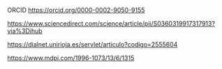 
ORCID
https://orcid.org/0000-0002-9050-9155


https://www.sciencedirect.com/science/article/pii/S0360319917317913?via%3Dihub

https://dialnet.unirioja.es/servlet/articulo?codigo=2555604


https://www.mdpi.com/1996-1073/13/6/1315
